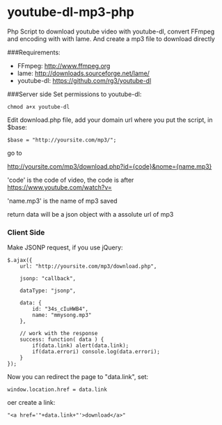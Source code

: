 youtube-dl-mp3-php
==================

Php Script to download youtube video with youtube-dl, convert FFmpeg and encoding with with lame. And create a mp3 file to download directly

###Requirements:

* FFmpeg: http://www.ffmpeg.org
* lame: http://downloads.sourceforge.net/lame/
* youtube-dl: https://github.com/rg3/youtube-dl

###Server side
Set permissions to youtube-dl:

    chmod a+x youtube-dl
    
Edit download.php file, add your domain url where you put the script, in $base:

    $base = "http://yoursite.com/mp3/";

go to

http://yoursite.com/mp3/download.php?id={code}&nome={name.mp3}

'code' is the code of video, the code is after
https://www.youtube.com/watch?v=

'name.mp3' is the name of mp3 saved

return data will be a json object with a assolute url of mp3

### Client Side

Make  JSONP request, if you use jQuery:

    $.ajax({
        url: "http://yoursite.com/mp3/download.php",
     
        jsonp: "callback",
     
        dataType: "jsonp",
     
        data: {
            id: "34s_cIuHWB4",
            name: "mmysong.mp3"
        },
     
        // work with the response
        success: function( data ) {
            if(data.link) alert(data.link);
            if(data.errori) console.log(data.errori);
        }
    });

Now you can redirect the page to  "data.link", set:

    window.location.href = data.link
    
oer create a link:

    "<a href='"+data.link+"'>download</a>"
